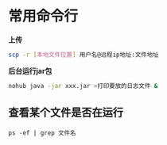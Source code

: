 # 常用命令行

**上传**

```sh
scp -r [本地文件位置] 用户名@远程ip地址:文件地址
```

**后台运行jar包**

```sh
nohub java -jar xxx.jar >打印要放的日志文件 &
```

## 查看某个文件是否在运行

```shell
ps -ef | grep 文件名
```
